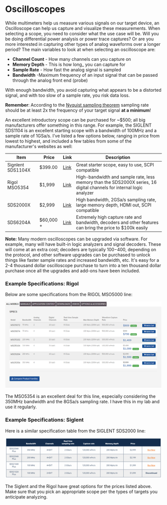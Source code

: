 # Oscilloscopes

While multimeters help us measure various signals on our target device, an Oscilloscope can help us capture and visualize these measurements. When selecting a scope, you need to consider what the use case will be. Will you be doing differential power analysis or power trace captures? Or are you more interested in capturing other types of analog waveforms over a longer period? The main variables to look at when selecting an oscilloscope are:

- **Channel Count** - How many channels can you capture on
- **Memory Depth** - This is how long_ you can capture for
- **Sample Rate** - How fast the analog signal is sampled 
- **Bandwidth** -Maximum frequency of an input signal that can be passed through the analog front end (probe)

With enough bandwidth, you avoid capturing what appears to be a distorted signal, and with too slow of a sample rate, you risk data loss. 

**Remember**: According to the [Nyquist sampling theorem](https://www.sciencedirect.com/topics/engineering/nyquist-theorem#:~:text=Nyquist's%20theorem%20states%20that%20a,oscilloscope%20bandwidth%20would%20be%20typical.) sampling rate should be at least 2x the frequency of your target signal **at a minimum**!

An excellent introductory scope can be purchased for ~$500; all big manufacturers offer something in this range. For example, the SIGLENT SDS1104 is an excellent starting scope with a bandwidth of 100MHz and a sample rate of 1GSa/s. I've listed a few options below, ranging in price from lowest to highest, and included a few tables from some of the manufacturer's websites as well:

| Item | Price | Link | Description | 
| ---- | ---- | ---- | ---- | 
| Signlent SDS1104X | $399.00 | [Link](https://www.tequipment.net/Siglent/SDS1104X-U/Digital-Oscilloscopes) | Great starter scope, easy to use, SCPI compatible | 
| Rigol MSO5354 | $1,999 | [Link](https://www.rigolna.com/products/digital-oscilloscopes/mso5000/) | High-bandwidth and sample rate, less memory than the SDS2000X series, 16 digital channels for internal logic analyzer|
| SDS2000X | $2,999 | [Link](https://siglentna.com/product/sds2354x-plus/) | High bandwidth, 2GSa/s sampling rate, large memory depth, HDMI out, SCPI compatible |
| SDS6204A | $60,000 + | [Link](https://siglentna.com/digital-oscilloscopes/sds6000a-digital-storage-oscilloscope/) | Extremely high capture rate and bandwidth, decoders and other features can bring the price to $100k easily |

**Note:** Many modern oscilloscopes can be upgraded via software. For example, many will have built-in logic analyzers and signal decoders. These will come at an extra cost; decoders are typically $100-$400, depending on the protocol, and other software upgrades can be purchased to unlock things like faster sample rates and increased bandwidth, etc. It's easy for a 2-4 thousand dollar oscilloscope purchase to turn into a ten thousand dollar purchase once all the upgrades and add-ons have been included. 

### Example Specifications: Rigol

Below are some specifications from the RIGOL MSO5000 line:

![Image](images/rigol.png)

The MSO5354 is an excellent deal for this line, especially considering the 350MHz bandwidth and the 8GSa/s sampling rate. I have this in my lab and use it regularly. 

### Example Specifications: Siglent

Here is a similar specification table from the SIGLENT SDS2000 line:

![Image](images/siglent.png)

The Siglent and the Rigol have great options for the prices listed above. Make sure that you pick an appropriate scope per the types of targets you anticipate analyzing. 


